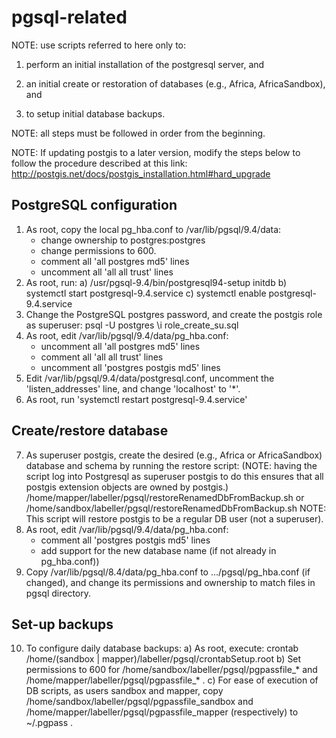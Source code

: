 # pgsql-related

NOTE: use scripts referred to here only to:

1) perform an initial installation of the postgresql server, and 

2) an initial create or restoration of databases (e.g., Africa, AfricaSandbox), and

3) to setup initial database backups.

NOTE: all steps must be followed in order from the beginning.

NOTE: If updating postgis to a later version, modify the steps below to
follow the procedure described at this link:
http://postgis.net/docs/postgis_installation.html#hard_upgrade

## PostgreSQL configuration

1) As root, copy the local pg_hba.conf to /var/lib/pgsql/9.4/data:
   - change ownership to postgres:postgres
   - change permissions to 600.
   - comment all 'all postgres md5' lines
   - uncomment all 'all all trust' lines
2) As root, run:
a) /usr/pgsql-9.4/bin/postgresql94-setup initdb
b) systemctl start postgresql-9.4.service
c) systemctl enable postgresql-9.4.service
3) Change the PostgreSQL postgres password, and create the postgis role as superuser:
    psql -U postgres
    \i role_create_su.sql
4) As root, edit /var/lib/pgsql/9.4/data/pg_hba.conf:
   - uncomment all 'all postgres md5' lines
   - comment all 'all all trust' lines
   - uncomment all 'postgres postgis md5' lines
5) Edit /var/lib/pgsql/9.4/data/postgresql.conf, uncomment the 'listen_addresses'
   line, and change 'localhost' to '*'.
6) As root, run 'systemctl restart postgresql-9.4.service'

## Create/restore database

7) As superuser postgis, create the desired (e.g., Africa or AfricaSandbox) database 
   and schema by running the restore script:
   (NOTE: having the script log into Postgresql as superuser postgis to do this 
    ensures that all postgis extension objects are owned by postgis.)
   /home/mapper/labeller/pgsql/restoreRenamedDbFromBackup.sh
     or
   /home/sandbox/labeller/pgsql/restoreRenamedDbFromBackup.sh
   NOTE: This script will restore postgis to be a regular DB user (not a superuser).
8) As root, edit /var/lib/pgsql/9.4/data/pg_hba.conf:
   - comment all 'postgres postgis md5' lines
   - add support for the new database name (if not already in pg_hba.conf))
9) Copy /var/lib/pgsql/8.4/data/pg_hba.conf to .../pgsql/pg_hba.conf (if changed),
   and change its permissions and ownership to match files in pgsql directory.

## Set-up backups

10) To configure daily database backups:
a) As root, execute:
   crontab /home/(sandbox | mapper)/labeller/pgsql/crontabSetup.root
b) Set permissions to 600 for /home/sandbox/labeller/pgsql/pgpassfile_* and 
   /home/mapper/labeller/pgsql/pgpassfile_* .
c) For ease of execution of DB scripts, as users sandbox and mapper, copy 
   /home/sandbox/labeller/pgsql/pgpassfile_sandbox and /home/mapper/labeller/pgsql/pgpassfile_mapper 
   (respectively) to ~/.pgpass . 
